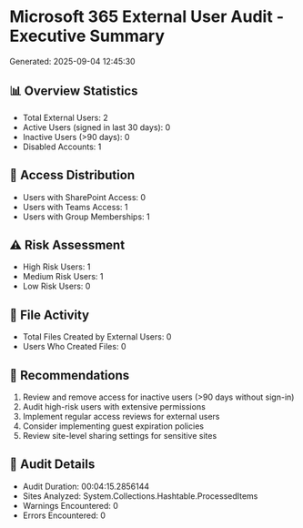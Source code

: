 # Microsoft 365 External User Audit - Executive Summary
Generated: 2025-09-04 12:45:30

## 📊 Overview Statistics
- Total External Users: 2
- Active Users (signed in last 30 days): 0
- Inactive Users (>90 days): 0
- Disabled Accounts: 1

## 🔐 Access Distribution
- Users with SharePoint Access: 0
- Users with Teams Access: 1
- Users with Group Memberships: 1

## ⚠️ Risk Assessment
- High Risk Users: 1
- Medium Risk Users: 1
- Low Risk Users: 0

## 📁 File Activity
- Total Files Created by External Users: 0
- Users Who Created Files: 0

## 🎯 Recommendations
1. Review and remove access for inactive users (>90 days without sign-in)
2. Audit high-risk users with extensive permissions
3. Implement regular access reviews for external users
4. Consider implementing guest expiration policies
5. Review site-level sharing settings for sensitive sites

## 📝 Audit Details
- Audit Duration: 00:04:15.2856144
- Sites Analyzed: System.Collections.Hashtable.ProcessedItems
- Warnings Encountered: 0
- Errors Encountered: 0
